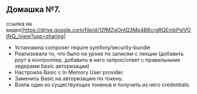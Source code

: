 ## Домашка №7.

ссылка на видео[https://drive.google.com/file/d/12fMZgOntQ3Mp4B6crgRQEmbPslVOtNQ_/view?usp=sharing]

- Установила composer require symfony/security-bundle  
- Реализовала то, что было на уроке по записям с лекции (добавить роут в контроллер, добавить в него запрос/ответ с правильными хедерами basic авторизации)
- Настроила Basic с In Memory User provider.
- Заменить Basic на авторизацию по токену. 
- Взяла один из существующих токенов и получить из него credentials.



